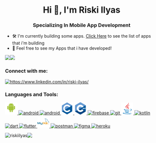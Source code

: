<h1 align="center">Hi 👋, I'm Riski Ilyas</h1>
<h3 align="center">Specializing In Mobile App Development</h3>
<div align="left">

- 🛠️ I'm currently building some apps. <a href="https://github.com/stars/riskiilyas/lists/in-development-apps">Click Here</a> to see the list of apps that i'm building
- 📱 Feel free to see my Apps that i have developed!
<p>
<a align="left" href="https://github.com/stars/riskiilyas/lists/android-apps"><img src="https://github.com/riskiilyas/riskiilyas/blob/main/checkoutmyapps2.png" width="250"/></a><a href="https://play.google.com/store/apps/developer?id=Kee+Code"><img src="https://play.google.com/intl/id/badges/static/images/badges/en_badge_web_generic.png" width="250"/></a></p>


<h3 align="left">Connect with me:</h3>
<p align="left">
<a href="https://linkedin.com/in/riski-ilyas/" target="blank"><img src="https://raw.githubusercontent.com/rahuldkjain/github-profile-readme-generator/master/src/images/icons/Social/linked-in-alt.svg" alt="https://www.linkedin.com/in/riski-ilyas/" height="30" width="40" /></a>  
</p>

<h3 align="left">Languages and Tools:</h3>
<p align="left"> <a href="https://developer.android.com" target="_blank" rel="noreferrer"> <img src="https://raw.githubusercontent.com/devicons/devicon/master/icons/android/android-original-wordmark.svg" alt="android" width="40" height="40"/> </a> <a href="https://developer.android.com/jetpack" target="_blank" rel="noreferrer"> <img src="https://avatars.githubusercontent.com/u/6955922?s=200&v=4" alt="android" width="40" height="40"/> </a><a href="https://developer.android.com/jetpack/compose" target="_blank" rel="noreferrer"> <img src="https://tabris.com/wp-content/uploads/2021/06/jetpack-compose-icon_RGB.png" alt="android" width="40" height="40"/> </a> <a href="https://www.cprogramming.com/" target="_blank" rel="noreferrer"> <img src="https://raw.githubusercontent.com/devicons/devicon/master/icons/c/c-original.svg" alt="c" width="40" height="40"/> </a> <a href="https://www.w3schools.com/cpp/" target="_blank" rel="noreferrer"> <img src="https://raw.githubusercontent.com/devicons/devicon/master/icons/cplusplus/cplusplus-original.svg" alt="cplusplus" width="40" height="40"/> </a> <a href="https://firebase.google.com/" target="_blank" rel="noreferrer"> <img src="https://www.vectorlogo.zone/logos/firebase/firebase-icon.svg" alt="firebase" width="40" height="40"/> </a> <a href="https://git-scm.com/" target="_blank" rel="noreferrer"> <img src="https://www.vectorlogo.zone/logos/git-scm/git-scm-icon.svg" alt="git" width="40" height="40"/> </a> <a href="https://www.java.com" target="_blank" rel="noreferrer"> <img src="https://raw.githubusercontent.com/devicons/devicon/master/icons/java/java-original.svg" alt="java" width="40" height="40"/> </a> <a href="https://kotlinlang.org" target="_blank" rel="noreferrer"> <img src="https://www.vectorlogo.zone/logos/kotlinlang/kotlinlang-icon.svg" alt="kotlin" width="40" height="40"/> </a> <a href="https://dart.dev" target="_blank" rel="noreferrer"> <img src="https://www.vectorlogo.zone/logos/dartlang/dartlang-icon.svg" alt="dart" width="40" height="40"/> </a> <a href="https://flutter.dev" target="_blank" rel="noreferrer"> <img src="https://www.vectorlogo.zone/logos/flutterio/flutterio-icon.svg" alt="flutter" width="40" height="40"/> </a> <a href="https://www.mysql.com/" target="_blank" rel="noreferrer"> <img src="https://raw.githubusercontent.com/devicons/devicon/master/icons/mysql/mysql-original-wordmark.svg" alt="mysql" width="40" height="40"/> </a> <a href="https://postman.com" target="_blank" rel="noreferrer"> <img src="https://www.vectorlogo.zone/logos/getpostman/getpostman-icon.svg" alt="postman" width="40" height="40"/> </a><a href="https://www.figma.com/" target="_blank" rel="noreferrer"> <img src="https://www.vectorlogo.zone/logos/figma/figma-icon.svg" alt="figma" width="40" height="40"/> </a> <a href="https://heroku.com" target="_blank" rel="noreferrer"> <img src="https://www.vectorlogo.zone/logos/heroku/heroku-icon.svg" alt="heroku" width="40" height="40"/> </a>
</p>
  </div>
<p><img align="left" src="https://github-readme-stats.vercel.app/api/top-langs?username=riskiilyas&theme=radical&show_icons=true&locale=en&layout=compact" alt="riskiilyas" /> 
<img width="400"src="https://github-readme-stats.vercel.app/api?username=riskiilyas&theme=radical"/></p><p></p>
